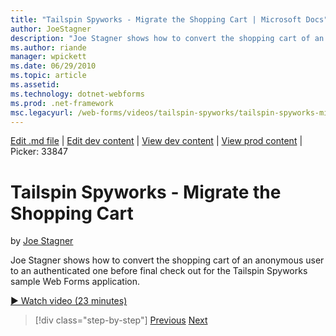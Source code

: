 ```yaml
---
title: "Tailspin Spyworks - Migrate the Shopping Cart | Microsoft Docs"
author: JoeStagner
description: "Joe Stagner shows how to convert the shopping cart of an anonymous user to an authenticated one before final check out for the Tailspin Spyworks sample Web F..."
ms.author: riande
manager: wpickett
ms.date: 06/29/2010
ms.topic: article
ms.assetid: 
ms.technology: dotnet-webforms
ms.prod: .net-framework
msc.legacyurl: /web-forms/videos/tailspin-spyworks/tailspin-spyworks-migrate-the-shopping-cart
---
```

[Edit .md file](C:\Projects\msc\dev\Msc.Www\Web.ASP\App_Data\github\web-forms\videos\tailspin-spyworks\tailspin-spyworks-migrate-the-shopping-cart.md) | [Edit dev content](http://www.aspdev.net/umbraco#/content/content/edit/26900) | [View dev content](http://docs.aspdev.net/tutorials/web-forms/videos/tailspin-spyworks/tailspin-spyworks-migrate-the-shopping-cart.html) | [View prod content](http://www.asp.net/web-forms/videos/tailspin-spyworks/tailspin-spyworks-migrate-the-shopping-cart) | Picker: 33847

Tailspin Spyworks - Migrate the Shopping Cart
====================
by [Joe Stagner](https://github.com/JoeStagner)

Joe Stagner shows how to convert the shopping cart of an anonymous user to an authenticated one before final check out for the Tailspin Spyworks sample Web Forms application.

[&#9654; Watch video (23 minutes)](https://channel9.msdn.com/Blogs/ASP-NET-Site-Videos/tailspin-spyworks-migrate-the-shopping-cart)

>[!div class="step-by-step"] [Previous](tailspin-spyworks-update-the-shopping-cart.md) [Next](tailspin-spyworks-final-check-out.md)